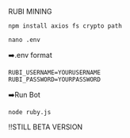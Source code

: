 RUBI MINING
```
npm install axios fs crypto path
```

```
nano .env
```

➡️.env format 
```
RUBI_USERNAME=YOURUSERNAME
RUBI_PASSWORD=YOURPASSWORD
```

➡️Run Bot
```
node ruby.js
```

‼️STILL BETA VERSION
